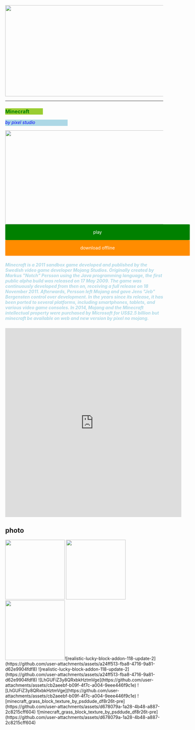 <title> Minecraft Lancher online </title>
<img src="https://s3.amazonaws.com/gameopedia_covers/covers/3880611/47b81c6abe73d6d169e7ec3949f2da97.png" width="599" height="290">
<hr>
<h3 style="color:green;background-color:yellowgreen;height:20;width:120">Minecraft</h3>
<address style="color:blue;background-color:lightblue;height:20;width:199">by pixel studio</address>
<menu></menu>
<img src="https://minecraft.wiki/images/Bedrock_1.21.80.25_PatchNotes.jpeg?be75b&format=original" height="299" width="589" >
<a href="minecraft page2.html" style="display: inline-block; width: 589px; height: 50px; background-color:green; border-radius: 1%; text-decoration:none; color: white; text-align: center; line-height: 50px;"> play</a>
<a href=" minecraft page3.html" style="display: inline-block; width: 589px; height: 50px; background-color:darkorange; border-radius: 1%; text-decoration:none; color: white; text-align: center; line-height: 50px;"> download offline</a>
<menu></menu>
<h5 style="color:lightblue">Minecraft is a 2011 sandbox game developed and published by the Swedish video game developer Mojang Studios. Originally created by Markus "Notch" Persson using the Java programming language, the first public alpha build was released on 17 May 2009. The game was continuously developed from then on, receiving a full release on 18 November 2011. Afterwards, Persson left Mojang and gave Jens "Jeb" Bergensten control over development. In the years since its release, it has been ported to several platforms, including smartphones, tablets, and various video game consoles. In 2014, Mojang and the Minecraft intellectual property were purchased by Microsoft for US$2.5 billion but minecraft be available on web and new version by pixel no mojang.</h3>
<iframe width="562" height="601" src="https://www.youtube.com/embed/MmB9b5njVbA" title="Official Minecraft Trailer" frameborder="0" allow="accelerometer; autoplay; clipboard-write; encrypted-media; gyroscope; picture-in-picture; web-share" referrerpolicy="strict-origin-when-cross-origin" allowfullscreen></iframe>
<menu></menu><h2>photo</h2><img width="190" height="190" src="https://www.minecraft.net/content/dam/minecraftnet/games/minecraft/key-art/MCV_SummerDrop_Hero_DotNet_Homepage_1080x1080.jpg">
<img width="190" height="190" src="https://www.minecraft.net/content/dam/minecraftnet/games/minecraft/realms/Xbox_Minecraft_BetterRealms_.Net_1280x720_carousel.jpg">
<img width="190" height="190" src="https://www.minecraft.net/content/dam/minecraftnet/games/minecraft/key-art/MCV_SpringDrop_DotNet_Downloadable_Wallpaper_414x414.png">![realistic-lucky-block-addon-118-update-2](https://github.com/user-attachments/assets/a24ff513-fba8-4716-9a81-d62e9904fdf8)
![realistic-lucky-block-addon-118-update-2](https://github.com/user-attachments/assets/a24ff513-fba8-4716-9a81-d62e9904fdf8)
![LhGUFiZ3y8QRxbkHztmVge](https://github.com/user-attachments/assets/cb2aeebf-b09f-4f7c-a004-9eee446f9c1e)
![LhGUFiZ3y8QRxbkHztmVge](https://github.com/user-attachments/assets/cb2aeebf-b09f-4f7c-a004-9eee446f9c1e)
![minecraft_grass_block_texture_by_psddude_df8r26t-pre](https://github.com/user-attachments/assets/d678079a-1a28-4b48-a887-2c8215cff604)
![minecraft_grass_block_texture_by_psddude_df8r26t-pre](https://github.com/user-attachments/assets/d678079a-1a28-4b48-a887-2c8215cff604)
